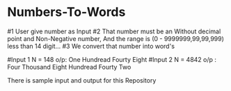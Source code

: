 # Numbers-To-Words

#1  User give number as Input
#2  That number must be an Without decimal point and Non-Negative number, And the range is (0 - 9999999,99,99,999) less than 14 digit...
#3  We convert that number into word's

#Input 1
N = 148
o/p:  One Hundread Fourty Eight
#Input 2
N = 4842
o/p : Four Thousand Eight Hundread Fourty Two

There is sample input and output for this Repository
